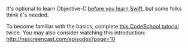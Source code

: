 
It's optional to learn Objective-C [before you learn Swift](http://smashingboxes.com/ideas/apples-swift-should-beginners-still-learn-objective-c), but some folks think it's needed.

To become familiar with the basics, complete [this CodeSchool tutorial](http://tryobjectivec.codeschool.com/) twice. You may also consider watching this introduction: http://nsscreencast.com/episodes?page=10
